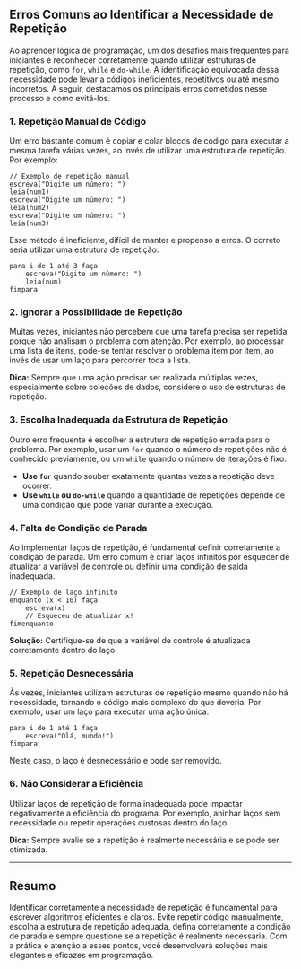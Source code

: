 
## Erros Comuns ao Identificar a Necessidade de Repetição

Ao aprender lógica de programação, um dos desafios mais frequentes para iniciantes é reconhecer corretamente quando utilizar estruturas de repetição, como `for`, `while` e `do-while`. A identificação equivocada dessa necessidade pode levar a códigos ineficientes, repetitivos ou até mesmo incorretos. A seguir, destacamos os principais erros cometidos nesse processo e como evitá-los.

### 1. **Repetição Manual de Código**

Um erro bastante comum é copiar e colar blocos de código para executar a mesma tarefa várias vezes, ao invés de utilizar uma estrutura de repetição. Por exemplo:

```pseudo
// Exemplo de repetição manual
escreva("Digite um número: ")
leia(num1)
escreva("Digite um número: ")
leia(num2)
escreva("Digite um número: ")
leia(num3)
```

Esse método é ineficiente, difícil de manter e propenso a erros. O correto seria utilizar uma estrutura de repetição:

```pseudo
para i de 1 até 3 faça
    escreva("Digite um número: ")
    leia(num)
fimpara
```

### 2. **Ignorar a Possibilidade de Repetição**

Muitas vezes, iniciantes não percebem que uma tarefa precisa ser repetida porque não analisam o problema com atenção. Por exemplo, ao processar uma lista de itens, pode-se tentar resolver o problema item por item, ao invés de usar um laço para percorrer toda a lista.

**Dica:** Sempre que uma ação precisar ser realizada múltiplas vezes, especialmente sobre coleções de dados, considere o uso de estruturas de repetição.

### 3. **Escolha Inadequada da Estrutura de Repetição**

Outro erro frequente é escolher a estrutura de repetição errada para o problema. Por exemplo, usar um `for` quando o número de repetições não é conhecido previamente, ou um `while` quando o número de iterações é fixo.

- **Use `for`** quando souber exatamente quantas vezes a repetição deve ocorrer.
- **Use `while` ou `do-while`** quando a quantidade de repetições depende de uma condição que pode variar durante a execução.

### 4. **Falta de Condição de Parada**

Ao implementar laços de repetição, é fundamental definir corretamente a condição de parada. Um erro comum é criar laços infinitos por esquecer de atualizar a variável de controle ou definir uma condição de saída inadequada.

```pseudo
// Exemplo de laço infinito
enquanto (x < 10) faça
    escreva(x)
    // Esqueceu de atualizar x!
fimenquanto
```

**Solução:** Certifique-se de que a variável de controle é atualizada corretamente dentro do laço.

### 5. **Repetição Desnecessária**

Às vezes, iniciantes utilizam estruturas de repetição mesmo quando não há necessidade, tornando o código mais complexo do que deveria. Por exemplo, usar um laço para executar uma ação única.

```pseudo
para i de 1 até 1 faça
    escreva("Olá, mundo!")
fimpara
```

Neste caso, o laço é desnecessário e pode ser removido.

### 6. **Não Considerar a Eficiência**

Utilizar laços de repetição de forma inadequada pode impactar negativamente a eficiência do programa. Por exemplo, aninhar laços sem necessidade ou repetir operações custosas dentro do laço.

**Dica:** Sempre avalie se a repetição é realmente necessária e se pode ser otimizada.

---

## **Resumo**

Identificar corretamente a necessidade de repetição é fundamental para escrever algoritmos eficientes e claros. Evite repetir código manualmente, escolha a estrutura de repetição adequada, defina corretamente a condição de parada e sempre questione se a repetição é realmente necessária. Com a prática e atenção a esses pontos, você desenvolverá soluções mais elegantes e eficazes em programação.
```
